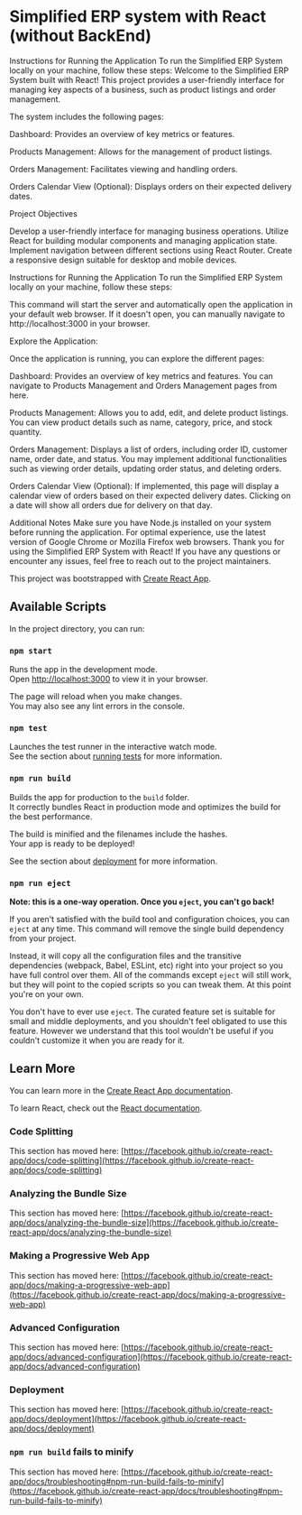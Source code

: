 # Simplified ERP system with React (without BackEnd)

Instructions for Running the Application To run the Simplified ERP System locally on your machine, follow these steps: Welcome to the Simplified ERP System built with React! This project provides a user-friendly interface for managing key aspects of a business, such as product listings and order management. 

The system includes the following pages:

Dashboard: Provides an overview of key metrics or features.

Products Management: Allows for the management of product listings.

Orders Management: Facilitates viewing and handling orders.

Orders Calendar View (Optional): Displays orders on their expected delivery dates.


Project Objectives

Develop a user-friendly interface for managing business operations.
Utilize React for building modular components and managing application state.
Implement navigation between different sections using React Router.
Create a responsive design suitable for desktop and mobile devices.


Instructions for Running the Application
To run the Simplified ERP System locally on your machine, follow these steps:

This command will start the server and automatically open the application in your default web browser. If it doesn't open, you can manually navigate to http://localhost:3000 in your browser.


Explore the Application:

Once the application is running, you can explore the different pages:

Dashboard: Provides an overview of key metrics and features. You can navigate to Products Management and Orders Management pages from here.

Products Management: Allows you to add, edit, and delete product listings. You can view product details such as name, category, price, and stock quantity.

Orders Management: Displays a list of orders, including order ID, customer name, order date, and status. You may implement additional functionalities such as viewing order details, updating order status, and deleting orders.

Orders Calendar View (Optional): If implemented, this page will display a calendar view of orders based on their expected delivery dates. Clicking on a date will show all orders due for delivery on that day.


Additional Notes
Make sure you have Node.js installed on your system before running the application.
For optimal experience, use the latest version of Google Chrome or Mozilla Firefox web browsers.
Thank you for using the Simplified ERP System with React! If you have any questions or encounter any issues, feel free to reach out to the project maintainers.












This project was bootstrapped with [Create React App](https://github.com/facebook/create-react-app).

## Available Scripts

In the project directory, you can run:

### `npm start`

Runs the app in the development mode.\
Open [http://localhost:3000](http://localhost:3000) to view it in your browser.

The page will reload when you make changes.\
You may also see any lint errors in the console.

### `npm test`

Launches the test runner in the interactive watch mode.\
See the section about [running tests](https://facebook.github.io/create-react-app/docs/running-tests) for more information.

### `npm run build`

Builds the app for production to the `build` folder.\
It correctly bundles React in production mode and optimizes the build for the best performance.

The build is minified and the filenames include the hashes.\
Your app is ready to be deployed!

See the section about [deployment](https://facebook.github.io/create-react-app/docs/deployment) for more information.

### `npm run eject`

**Note: this is a one-way operation. Once you `eject`, you can't go back!**

If you aren't satisfied with the build tool and configuration choices, you can `eject` at any time. This command will remove the single build dependency from your project.

Instead, it will copy all the configuration files and the transitive dependencies (webpack, Babel, ESLint, etc) right into your project so you have full control over them. All of the commands except `eject` will still work, but they will point to the copied scripts so you can tweak them. At this point you're on your own.

You don't have to ever use `eject`. The curated feature set is suitable for small and middle deployments, and you shouldn't feel obligated to use this feature. However we understand that this tool wouldn't be useful if you couldn't customize it when you are ready for it.

## Learn More

You can learn more in the [Create React App documentation](https://facebook.github.io/create-react-app/docs/getting-started).

To learn React, check out the [React documentation](https://reactjs.org/).

### Code Splitting

This section has moved here: [https://facebook.github.io/create-react-app/docs/code-splitting](https://facebook.github.io/create-react-app/docs/code-splitting)

### Analyzing the Bundle Size

This section has moved here: [https://facebook.github.io/create-react-app/docs/analyzing-the-bundle-size](https://facebook.github.io/create-react-app/docs/analyzing-the-bundle-size)

### Making a Progressive Web App

This section has moved here: [https://facebook.github.io/create-react-app/docs/making-a-progressive-web-app](https://facebook.github.io/create-react-app/docs/making-a-progressive-web-app)

### Advanced Configuration

This section has moved here: [https://facebook.github.io/create-react-app/docs/advanced-configuration](https://facebook.github.io/create-react-app/docs/advanced-configuration)

### Deployment

This section has moved here: [https://facebook.github.io/create-react-app/docs/deployment](https://facebook.github.io/create-react-app/docs/deployment)

### `npm run build` fails to minify

This section has moved here: [https://facebook.github.io/create-react-app/docs/troubleshooting#npm-run-build-fails-to-minify](https://facebook.github.io/create-react-app/docs/troubleshooting#npm-run-build-fails-to-minify)
